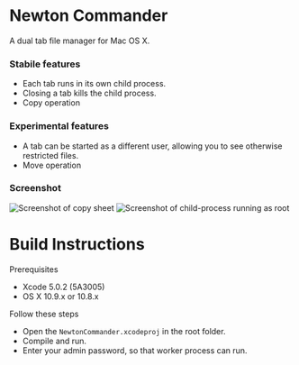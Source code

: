 # Newton Commander

A dual tab file manager for Mac OS X.

### Stabile features
- Each tab runs in its own child process. 
- Closing a tab kills the child process.
- Copy operation

### Experimental features
- A tab can be started as a different user, allowing you to see otherwise restricted files.
- Move operation


### Screenshot
![Screenshot of copy sheet](http://i.imgur.com/gtQisaE.png)
![Screenshot of child-process running as root](http://i.imgur.com/NNVUq6m.jpg)


# Build Instructions

Prerequisites
- Xcode 5.0.2 (5A3005)
- OS X 10.9.x or 10.8.x

Follow these steps
- Open the `NewtonCommander.xcodeproj` in the root folder.
- Compile and run.
- Enter your admin password, so that worker process can run.


